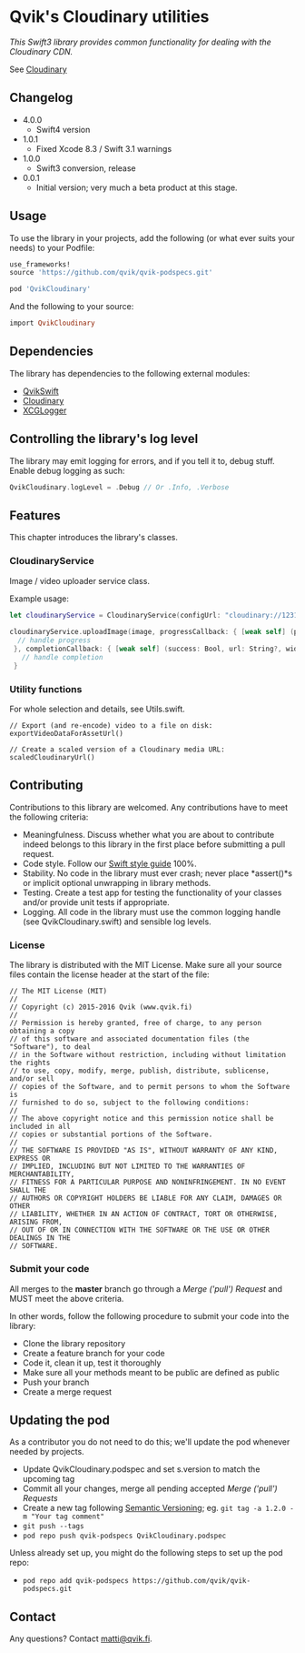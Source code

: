 # Qvik's Cloudinary utilities

*This Swift3 library provides common functionality for dealing with the Cloudinary CDN.*

See [Cloudinary](http://cloudinary.com/)

## Changelog

* 4.0.0
   * Swift4 version
* 1.0.1
    * Fixed Xcode 8.3 / Swift 3.1 warnings
* 1.0.0
    * Swift3 conversion, release
* 0.0.1
	* Initial version; very much a beta product at this stage.

## Usage

To use the library in your projects, add the following (or what ever suits your needs) to your Podfile:

```ruby
use_frameworks!
source 'https://github.com/qvik/qvik-podspecs.git'

pod 'QvikCloudinary'
```

And the following to your source:

```ruby
import QvikCloudinary
```

## Dependencies

The library has dependencies to the following external modules:

* [QvikSwift](https://github.com/qvik/qvik-swift-ios)
* [Cloudinary](https://cocoapods.org/pods/Cloudinary)
* [XCGLogger](https://cocoapods.org/?q=XCGLogger)

## Controlling the library's log level

The library may emit logging for errors, and if you tell it to, debug stuff. Enable debug logging as such:

```swift
QvikCloudinary.logLevel = .Debug // Or .Info, .Verbose
```

## Features

This chapter introduces the library's classes.

### CloudinaryService

Image / video uploader service class. 

Example usage:

```swift
let cloudinaryService = CloudinaryService(configUrl: "cloudinary://1231231:asdasdasdad@myapp")
            
cloudinaryService.uploadImage(image, progressCallback: { [weak self] (progress) in
  // handle progress                    
 }, completionCallback: { [weak self] (success: Bool, url: String?, width: Int?, height: Int?) -> Void in
   // handle completion
 }

```

### Utility functions

For whole selection and details, see Utils.swift.

```
// Export (and re-encode) video to a file on disk:
exportVideoDataForAssetUrl()

// Create a scaled version of a Cloudinary media URL:
scaledCloudinaryUrl()
```

## Contributing 

Contributions to this library are welcomed. Any contributions have to meet the following criteria:

* Meaningfulness. Discuss whether what you are about to contribute indeed belongs to this library in the first place before submitting a pull request.
* Code style. Follow our [Swift style guide](https://github.com/qvik/swift) 100%.
* Stability. No code in the library must ever crash; never place *assert()*s or implicit optional unwrapping in library methods.
* Testing. Create a test app for testing the functionality of your classes and/or provide unit tests if appropriate.
* Logging. All code in the library must use the common logging handle (see QvikCloudinary.swift) and sensible log levels. 

### License

The library is distributed with the MIT License. Make sure all your source files contain the license header at the start of the file:

```
// The MIT License (MIT)
//
// Copyright (c) 2015-2016 Qvik (www.qvik.fi)
//
// Permission is hereby granted, free of charge, to any person obtaining a copy
// of this software and associated documentation files (the "Software"), to deal
// in the Software without restriction, including without limitation the rights
// to use, copy, modify, merge, publish, distribute, sublicense, and/or sell
// copies of the Software, and to permit persons to whom the Software is
// furnished to do so, subject to the following conditions:
//
// The above copyright notice and this permission notice shall be included in all
// copies or substantial portions of the Software.
//
// THE SOFTWARE IS PROVIDED "AS IS", WITHOUT WARRANTY OF ANY KIND, EXPRESS OR
// IMPLIED, INCLUDING BUT NOT LIMITED TO THE WARRANTIES OF MERCHANTABILITY,
// FITNESS FOR A PARTICULAR PURPOSE AND NONINFRINGEMENT. IN NO EVENT SHALL THE
// AUTHORS OR COPYRIGHT HOLDERS BE LIABLE FOR ANY CLAIM, DAMAGES OR OTHER
// LIABILITY, WHETHER IN AN ACTION OF CONTRACT, TORT OR OTHERWISE, ARISING FROM,
// OUT OF OR IN CONNECTION WITH THE SOFTWARE OR THE USE OR OTHER DEALINGS IN THE
// SOFTWARE.
```

### Submit your code

All merges to the **master** branch go through a *Merge ('pull') Request* and MUST meet the above criteria.

In other words, follow the following procedure to submit your code into the library:

* Clone the library repository
* Create a feature branch for your code
* Code it, clean it up, test it thoroughly
* Make sure all your methods meant to be public are defined as public
* Push your branch
* Create a merge request

## Updating the pod

As a contributor you do not need to do this; we'll update the pod whenever needed by projects.

* Update QvikCloudinary.podspec and set s.version to match the upcoming tag
* Commit all your changes, merge all pending accepted *Merge ('pull') Requests*
* Create a new tag following [Semantic Versioning](http://semver.org/); eg. `git tag -a 1.2.0 -m "Your tag comment"`
* `git push --tags`
* `pod repo push qvik-podspecs QvikCloudinary.podspec`

Unless already set up, you might do the following steps to set up the pod repo:

* ```pod repo add qvik-podspecs https://github.com/qvik/qvik-podspecs.git```

## Contact

Any questions? Contact matti@qvik.fi.
